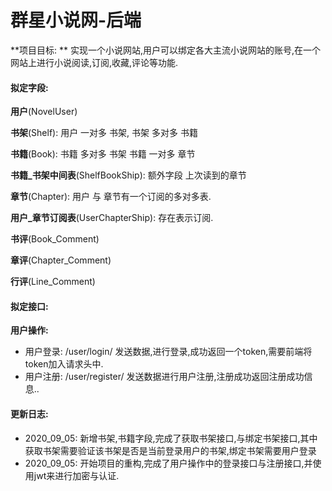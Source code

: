 # 群星小说网-后端

**项目目标: ** 实现一个小说网站,用户可以绑定各大主流小说网站的账号,在一个网站上进行小说阅读,订阅,收藏,评论等功能.

#### **拟定字段**: 

**用户**(NovelUser)

**书架**(Shelf): 用户 一对多 书架, 书架 多对多 书籍

**书籍**(Book): 书籍 多对多 书架 书籍 一对多 章节

**书籍_书架中间表**(ShelfBookShip): 额外字段 上次读到的章节

**章节**(Chapter): 用户 与 章节有一个订阅的多对多表.

**用户_章节订阅表**(UserChapterShip): 存在表示订阅.

**书评**(Book_Comment)

**章评**(Chapter_Comment)

**行评**(Line_Comment)

#### **拟定接口**:

**用户操作:**

- 用户登录: /user/login/ 发送数据,进行登录,成功返回一个token,需要前端将token加入请求头中.
- 用户注册: /user/register/ 发送数据进行用户注册,注册成功返回注册成功信息..

#### 更新日志:

- 2020_09_05: 新增书架,书籍字段,完成了获取书架接口,与绑定书架接口,其中获取书架需要验证该书架是否是当前登录用户的书架,绑定书架需要用户登录
- 2020_09_05: 开始项目的重构,完成了用户操作中的登录接口与注册接口,并使用jwt来进行加密与认证.